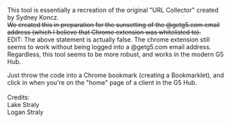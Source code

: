 This tool is essentially a recreation of the original "URL Collector" created by Sydney Koncz.<br>
~~We created this in preparation for the sunsetting of the @getg5.com email address (which I believe that Chrome extension was whitelisted to).~~<br>
EDIT: The above statement is actually false. The chrome extension still seems to work without being logged into a @getg5.com email address. Regardless, this tool seems to be more robust, and works in the modern G5 Hub.

Just throw the code into a Chrome bookmark (creating a Bookmarklet), and click in when you're on the "home" page of a client in the G5 Hub.<br>
<br>
Credits:<br>
Lake Straly<br>
Logan Straly
